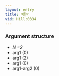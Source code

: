 ```yaml
---
layout: entry
title: འགྲོལ་
vid: Hill:0334
---
```

### Argument structure
* _N =2_
* arg1 (0)
* arg1 (2)
* arg1 (0)
* arg1-arg2 (0)
